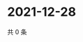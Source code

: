 # 2021-12-28

共 0 条

<!-- BEGIN WEIBO -->
<!-- 最后更新时间 Tue Dec 28 2021 13:10:01 GMT+0800 (China Standard Time) -->

<!-- END WEIBO -->
